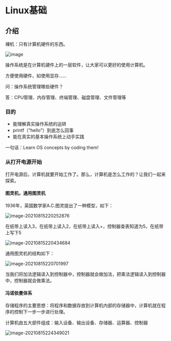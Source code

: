 # Linux基础

## 介绍

裸机：只有计算机硬件的东西。

![image](https://github.com/kuangdi1992/Interview-knowledge/blob/master/Picture/linux/image-20210815213517106.png)

操作系统是在计算机硬件上的一层软件，让大家可以更好的使用计算机。

方便使用硬件，如使用显存……

问：操作系统管理哪些硬件？

答：CPU管理、内存管理、终端管理、磁盘管理、文件管理等



### 目的

- 能理解真实操作系统的运转
- printf（“hello”）到底怎么回事
- 能在真实的基本操作系统上动手实践

一句话：Learn OS concepts by coding them!

### 从打开电源开始

打开电源后，计算机就要开始工作了。那么，计算机是怎么工作的？让我们一起来探索。

#### 图灵机，通用图灵机

1936年，英国数学家A.C.图灵提出了一种模型，如下：

![image-20210815220252876](https://github.com/kuangdi1992/Interview-knowledge/blob/master/Picture/linux/image-20210815220252876.png)

在纸带上读入3，在纸带上读入2，在纸带上读入+，控制器查表知道为5，在纸带上写下5

![image-20210815220434684](https://github.com/kuangdi1992/Interview-knowledge/blob/master/Picture/linux/image-20210815220434684.png)

通用图灵机的结构如下：

![image-20210815220701997](https://github.com/kuangdi1992/Interview-knowledge/blob/master/Picture/linux/image-20210815220701997.png)

当我们将加法逻辑读入到控制器中，控制器就会做加法，把乘法逻辑读入到控制器中，控制器就会做乘法。

#### 冯诺依曼体系

存储程序的主要思想：将程序和数据存放到计算机内部的存储器中，计算机就在程序的控制下一步一步进行处理。

计算机由五大部件组成：输入设备、输出设备、存储器、运算器、控制器

![image-20210815224349021](https://github.com/kuangdi1992/Interview-knowledge/blob/master/Picture/linux/image-20210815224349021.png)